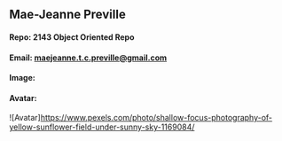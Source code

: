 ## Mae-Jeanne Preville
#### Repo: 2143 Object Oriented Repo
#### Email: maejeanne.t.c.preville@gmail.com
#### Image:

#### Avatar:
![Avatar]https://www.pexels.com/photo/shallow-focus-photography-of-yellow-sunflower-field-under-sunny-sky-1169084/

